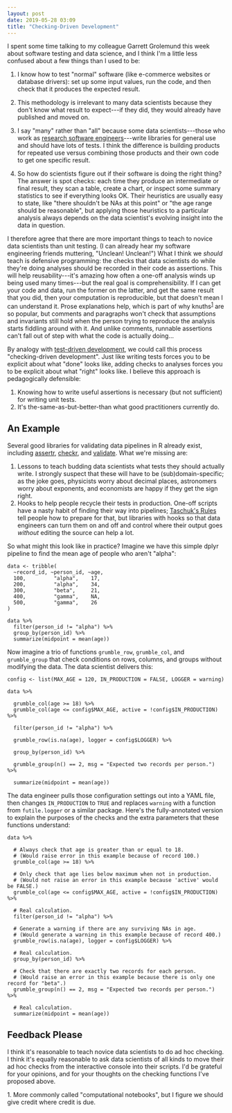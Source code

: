 ```yaml
---
layout: post
date: 2019-05-28 03:09
title: "Checking-Driven Development"
---
```


I spent some time talking to my colleague Garrett Grolemund this week about software testing and data science,
and I think I'm a little less confused about a few things than I used to be:

1.  I know how to test "normal" software (like e-commerce websites or database drivers):
    set up some input values, run the code, and then check that it produces the expected result.

2.  This methodology is irrelevant to many data scientists because they don't know what result to expect---if they did,
    they would already have published and moved on.

3.  I say "many" rather than "all"
    because some data scientists---those who work as [research software engineers](https://researchsoftware.org/)---write
    libraries for general use and should have lots of tests.
    I think the difference is building products for repeated use
    versus combining those products and their own code to get one specific result.

4.  So how do scientists figure out if their software is doing the right thing?
    The answer is spot checks:
    each time they produce an intermediate or final result,
    they scan a table, create a chart, or inspect some summary statistics
    to see if everything looks OK.
    Their heuristics are usually easy to state,
    like "there shouldn't be NAs at this point" or "the age range should be reasonable",
    but applying those heuristics to a particular analysis always depends on
    the data scientist's evolving insight into the data in question.

I therefore agree that
there are more important things to teach to novice data scientists than unit testing.
(I can already hear my software engineering friends muttering, "Unclean! Unclean!")
What I think we *should* teach is defensive programming:
the checks that data scientists do while they're doing analyses
should be recorded in their code as assertions.
This will help reusability---it's amazing how often a one-off analysis
winds up being used many times---but the real goal is comprehensibility.
If I can get your code and data,
run the former on the latter,
and get the same result that you did,
then your computation is reproducible,
but that doesn't mean I can understand it.
Prose explanations help,
which is part of why knuths<sup><a href="#footnote-knuth">1</a></sup> are so popular,
but comments and paragraphs won't check that assumptions and invariants still hold
when the person trying to reproduce the analysis starts fiddling around with it.
And unlike comments,
runnable assertions can't fall out of step with what the code is actually doing...

By analogy with [test-driven development](https://en.wikipedia.org/wiki/Test-driven_development),
we could call this process "checking-driven development".
Just like writing tests forces you to be explicit about what "done" looks like,
adding checks to analyses forces you to be explicit about what "right" looks like.
I believe this approach is pedagogically defensible:

1.  Knowing how to write useful assertions
    is necessary (but not sufficient) for writing unit tests.
2.  It's the-same-as-but-better-than what good practitioners currently do.

## An Example

Several good libraries for validating data pipelines in R already exist,
including [assertr](https://cran.r-project.org/web/packages/assertr/index.html),
[checkr](https://cran.r-project.org/web/packages/checkr/index.html),
and [validate](https://cran.r-project.org/web/packages/validate/index.html).
What we're missing are:

1.  Lessons to teach budding data scientists what tests they should actually write.
    I strongly suspect that these will have to be (sub)domain-specific;
    as the joke goes,
    physicists worry about decimal places,
    astronomers worry about exponents,
    and economists are happy if they get the sign right.
2.  Hooks to help people recycle their tests in production.
    One-off scripts have a nasty habit of finding their way into pipelines;
    [Taschuk's Rules](https://journals.plos.org/ploscompbiol/article?id=10.1371/journal.pcbi.1005412)
    tell people how to prepare for that,
    but libraries with hooks so that data engineers can turn them on and off
    and control where their output goes
    *without* editing the source can help a lot.

So what might this look like in practice?
Imagine we have this simple dplyr pipeline
to find the mean age of people who aren't "alpha":

```
data <- tribble(
  ~record_id, ~person_id, ~age,
  100,         "alpha",    17,
  200,         "alpha",    34,
  300,         "beta",     21,
  400,         "gamma",    NA,
  500,         "gamma",    26
)

data %>%
  filter(person_id != "alpha") %>%
  group_by(person_id) %>%
  summarize(midpoint = mean(age))
```

Now imagine a trio of functions `grumble_row`, `grumble_col`, and `grumble_group`
that check conditions on rows, columns, and groups without modifying the data.
The data scientist delivers this:

```
config <- list(MAX_AGE = 120, IN_PRODUCTION = FALSE, LOGGER = warning)

data %>%

  grumble_col(age >= 18) %>%
  grumble_col(age <= config$MAX_AGE, active = !config$IN_PRODUCTION) %>%

  filter(person_id != "alpha") %>%

  grumble_row(is.na(age), logger = config$LOGGER) %>%

  group_by(person_id) %>%

  grumble_group(n() == 2, msg = "Expected two records per person.") %>%

  summarize(midpoint = mean(age))
```

The data engineer pulls those configuration settings out into a YAML file,
then changes `IN_PRODUCTION` to `TRUE`
and replaces `warning` with a function from `futile.logger` or a similar package.
Here's the fully-annotated version to explain the purposes of the checks
and the extra parameters that these functions understand:

```
data %>%

  # Always check that age is greater than or equal to 18.
  # (Would raise error in this example because of record 100.)
  grumble_col(age >= 18) %>%

  # Only check that age lies below maximum when not in production.
  # (Would not raise an error in this example because 'active' would be FALSE.)
  grumble_col(age <= config$MAX_AGE, active = !config$IN_PRODUCTION) %>%

  # Real calculation.
  filter(person_id != "alpha") %>%

  # Generate a warning if there are any surviving NAs in age.
  # (Would generate a warning in this example because of record 400.)
  grumble_row(is.na(age), logger = config$LOGGER) %>%

  # Real calculation.
  group_by(person_id) %>%

  # Check that there are exactly two records for each person.
  # (Would raise an error in this example because there is only one record for "beta".)
  grumble_group(n() == 2, msg = "Expected two records per person.") %>%

  # Real calculation.
  summarize(midpoint = mean(age))
```

## Feedback Please

I think it's reasonable to teach novice data scientists to do ad hoc checking.
I think it's equally reasonable to ask data scientists of all kinds
to move their ad hoc checks from the interactive console into their scripts.
I'd be grateful for your opinions,
and for your thoughts on the checking functions I've proposed above.

<span id="footnote-knuth">1.</span> More commonly called "computational notebooks",
but I figure we should give credit where credit is due.
